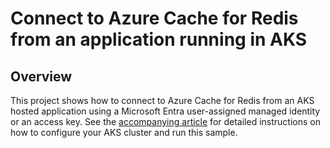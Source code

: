 # Connect to Azure Cache for Redis from an application running in AKS

## Overview

This project shows how to connect to Azure Cache for Redis from an AKS hosted application using a Microsoft Entra user-assigned managed identity or an access key.
See the [accompanying article](https://docs.microsoft.com/azure/azure-cache-for-redis/cache-tutorial-aks-get-started) for detailed instructions on how to configure your AKS cluster and run this sample.
